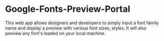 # Google-Fonts-Preview-Portal
This web app allows designers and developers to simply input a font family name and display a preview with various font sizes, styles. It will also preview any font's loaded on your local machine.
